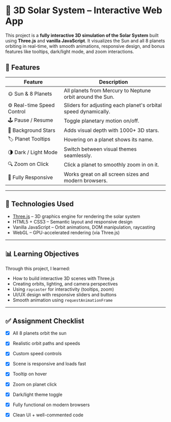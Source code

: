 # 🌌 3D Solar System – Interactive Web App

This project is a **fully interactive 3D simulation of the Solar System** built using **Three.js** and **vanilla JavaScript**. It visualizes the Sun and all 8 planets orbiting in real-time, with smooth animations, responsive design, and bonus features like tooltips, dark/light mode, and zoom interactions.



## 🚀 Features

| Feature | Description |
|--------|-------------|
| 🌞 Sun & 8 Planets | All planets from Mercury to Neptune orbit around the Sun. |
| ⚙️ Real-time Speed Control | Sliders for adjusting each planet's orbital speed dynamically. |
| 🕹 Pause / Resume | Toggle planetary motion on/off. |
| 🌠 Background Stars | Adds visual depth with 1000+ 3D stars. |
| 🏷 Planet Tooltips | Hovering on a planet shows its name. |
| 🌗 Dark / Light Mode | Switch between visual themes seamlessly. |
| 🔍 Zoom on Click | Click a planet to smoothly zoom in on it. |
| 📱 Fully Responsive | Works great on all screen sizes and modern browsers. |

---

## 🧠 Technologies Used

- [Three.js](https://threejs.org/) – 3D graphics engine for rendering the solar system
- HTML5 + CSS3 – Semantic layout and responsive design
- Vanilla JavaScript – Orbit animations, DOM manipulation, raycasting
- WebGL – GPU-accelerated rendering (via Three.js)

---


## 📊 Learning Objectives

Through this project, I learned:

- How to build interactive 3D scenes with Three.js
- Creating orbits, lighting, and camera perspectives
- Using `raycaster` for interactivity (tooltips, zoom)
- UI/UX design with responsive sliders and buttons
- Smooth animation using `requestAnimationFrame`

---

## ✅ Assignment Checklist

- [x] All 8 planets orbit the sun
- [x] Realistic orbit paths and speeds
- [x] Custom speed controls
- [x] Scene is responsive and loads fast
- [x] Tooltip on hover
- [x] Zoom on planet click
- [x] Dark/light theme toggle
- [x] Fully functional on modern browsers
- [x] Clean UI + well-commented code




